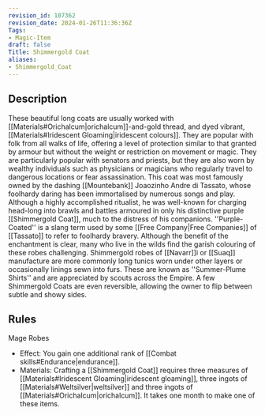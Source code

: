 ```yaml
---
revision_id: 107362
revision_date: 2024-01-26T11:36:36Z
Tags:
- Magic-Item
draft: false
Title: Shimmergold Coat
aliases:
- Shimmergold_Coat
---
```

## Description
These beautiful long coats are usually worked with [[Materials#Orichalcum|orichalcum]]-and-gold thread, and dyed vibrant, [[Materials#Iridescent Gloaming|iridescent colours]]. They are popular with folk from all walks of life, offering a level of protection similar to that granted by armour but without the weight or restriction on movement or magic. They are particularly popular with senators and priests, but they are also worn by wealthy individuals such as physicians or magicians who regularly travel to dangerous locations or fear assassination.
This coat was most famously owned by the dashing [[Mountebank]] Joaozinho Andre di Tassato, whose foolhardy daring has been immortalised by numerous songs and play. Although a highly accomplished ritualist, he was well-known for charging head-long into brawls and battles armoured in only his distinctive purple [[Shimmergold Coat]], much to the distress of his companions. ''Purple-Coated'' is a slang term used by some [[Free Company|Free Companies]] of [[Tassato]] to refer to foolhardy bravery.
Although the benefit of the enchantment is clear, many who live in the wilds find the garish colouring of these robes challenging. Shimmergold robes of [[Navarr]]i or [[Suaq]] manufacture are more commonly long tunics worn under other layers or occasionally linings sewn into furs. These are known as ''Summer-Plume Shirts'' and are appreciated by scouts across the Empire. A few Shimmergold Coats are even reversible, allowing the owner to flip between subtle and showy sides.
## Rules
Mage Robes
* Effect: You gain one additional rank of [[Combat skills#Endurance|endurance]].
* Materials: Crafting a [[Shimmergold Coat]] requires three measures of [[Materials#Iridescent Gloaming|iridescent gloaming]], three ingots of [[Materials#Weltsilver|weltsilver]] and three ingots of [[Materials#Orichalcum|orichalcum]]. It takes one month to make one of these items.
